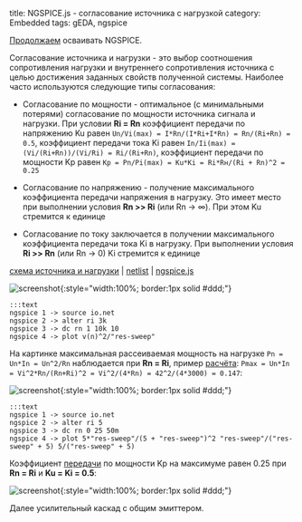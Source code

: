 title: NGSPICE.js - согласование источника с нагрузкой
category: Embedded 
tags: gEDA, ngspice

[Продолжаем]({filename}../2016-10-28-ngspice-introduction/2016-10-28-ngspice-introduction.md) осваивать NGSPICE.

Согласование источника и нагрузки - это выбор соотношения сопротивления нагрузки и внутреннего сопротивления источника с целью достижения заданных свойств полученной системы. Наиболее часто используются следующие типы согласования:

 - Согласование по мощности - оптимальное (с минимальными потерями) согласование по мощности источника сигнала и нагрузки. При условии **Ri = Rn** коэффициент передачи по напряжению Ku равен ```Un/Vi(max) = I*Rn/(I*Ri+I*Rn) = Rn/(Ri+Rn) = 0.5```, коэффициент передачи тока Ki равен ```In/Ii(max) = (Vi/(Ri+Rn))/(Vi/Ri) = Ri/(Ri+Rn)```, коэффициент передачи по мощности Kp равен ```Kp = Pn/Pi(max) = Ku*Ki = Ri*Rн/(Ri + Rn)^2 = 0.25```

 - Согласование по напряжению - получение максимального коэффициента передачи напряжения в нагрузку. Это имеет место при выполнении условия **Rn >> Ri** (или Rn -> ∞). При этом Ku стремится к единице

 - Согласование по току заключается в получении максимального коэффициента передачи тока Ki в нагрузку. При выполнении условия **Ri >> Rn** (или Rn -> 0) Ki стремится к единице

[схема источника и нагрузки]({attach}io.sch) | [netlist]({attach}io.net) | [ngspice.js](https://ngspice.js.org/?gist=a6fae4b564d851c5f1759643dc279823)

![screenshot]({attach}show-img-io.png){:style="width:100%; border:1px solid #ddd;"}

    :::text
    ngspice 1 -> source io.net
    ngspice 2 -> alter ri 3k
    ngspice 3 -> dc rn 1 10k 10
    ngspice 4 -> plot v(n)^2/"res-sweep"

На картинке максимальная рассеиваемая мощность на нагрузке ```Pn = Un*In = Un^2/Rn``` наблюдается при **Rn = Ri**, пример [расчёта](https://bc.js.org/): ```Pmax = Un*In = Vi^2*Rn/(Rn+Ri)^2 = Vi^2/(4*Rn) = 42^2/(4*3000) = 0.147```:

![screenshot]({attach}io-canvas-u2.png){:style="width:100%; border:1px solid #ddd;"}

    :::text
    ngspice 1 -> source io.net
    ngspice 2 -> alter ri 5
    ngspice 3 -> dc rn 0 25 50m
    ngspice 4 -> plot 5*"res-sweep"/(5 + "res-sweep")^2 "res-sweep"/("res-sweep" + 5) 5/("res-sweep" + 5)

Коэффициент [передачи](https://ngspice.js.org/?gist=02707f2545ae01e6202d6ed48ff10493) по мощности Kp на максимуме равен 0.25 при **Rn = Ri** и **Ku = Ki = 0.5**:

![screenshot]({attach}io-canvas.png){:style="width:100%; border:1px solid #ddd;"}

Далее усилительный каскад с общим эмиттером.
